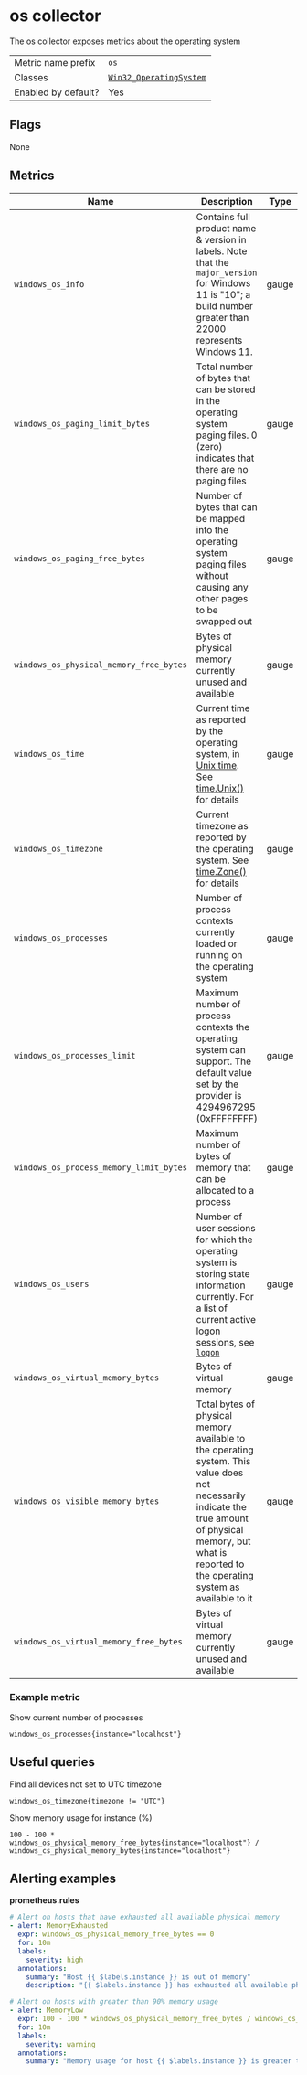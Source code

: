 # os collector

The os collector exposes metrics about the operating system

|||
-|-
Metric name prefix  | `os`
Classes             | [`Win32_OperatingSystem`](https://msdn.microsoft.com/en-us/library/aa394239)
Enabled by default? | Yes

## Flags

None

## Metrics

<!-- BEGIN auto-generated metrics table -->
Name | Description | Type | Labels
-----|-------------|------|-------
`windows_os_info` | Contains full product name & version in labels. Note that the `major_version` for Windows 11 is "10"; a build number greater than 22000 represents Windows 11. | gauge | `product`, `version`, `major_version`, `minor_version`, `build_number`
`windows_os_paging_limit_bytes` | Total number of bytes that can be stored in the operating system paging files. 0 (zero) indicates that there are no paging files | gauge | None
`windows_os_paging_free_bytes` | Number of bytes that can be mapped into the operating system paging files without causing any other pages to be swapped out | gauge | None
`windows_os_physical_memory_free_bytes` | Bytes of physical memory currently unused and available | gauge | None
`windows_os_time` | Current time as reported by the operating system, in [Unix time](https://en.wikipedia.org/wiki/Unix_time). See [time.Unix()](https://golang.org/pkg/time/#Unix) for details | gauge | None
`windows_os_timezone` | Current timezone as reported by the operating system. See [time.Zone()](https://golang.org/pkg/time/#Time.Zone) for details | gauge | `timezone`
`windows_os_processes` | Number of process contexts currently loaded or running on the operating system | gauge | None
`windows_os_processes_limit` | Maximum number of process contexts the operating system can support. The default value set by the provider is 4294967295 (0xFFFFFFFF) | gauge | None
`windows_os_process_memory_limit_bytes` | Maximum number of bytes of memory that can be allocated to a process | gauge | None
`windows_os_users` | Number of user sessions for which the operating system is storing state information currently. For a list of current active logon sessions, see [`logon`](collector.logon.md) | gauge | None
`windows_os_virtual_memory_bytes` | Bytes of virtual memory | gauge | None
`windows_os_visible_memory_bytes` | Total bytes of physical memory available to the operating system. This value does not necessarily indicate the true amount of physical memory, but what is reported to the operating system as available to it | gauge | None
`windows_os_virtual_memory_free_bytes` | Bytes of virtual memory currently unused and available | gauge | None
<!-- END auto-generated metrics table -->

### Example metric
Show current number of processes
```
windows_os_processes{instance="localhost"}
```

## Useful queries
Find all devices not set to UTC timezone
```
windows_os_timezone{timezone != "UTC"}
```

Show memory usage for instance (%)
```
100 - 100 * windows_os_physical_memory_free_bytes{instance="localhost"} / windows_cs_physical_memory_bytes{instance="localhost"}
```

## Alerting examples
**prometheus.rules**
```yaml
# Alert on hosts that have exhausted all available physical memory
- alert: MemoryExhausted
  expr: windows_os_physical_memory_free_bytes == 0
  for: 10m
  labels:
    severity: high
  annotations:
    summary: "Host {{ $labels.instance }} is out of memory"
    description: "{{ $labels.instance }} has exhausted all available physical memory"

# Alert on hosts with greater than 90% memory usage
- alert: MemoryLow
  expr: 100 - 100 * windows_os_physical_memory_free_bytes / windows_cs_physical_memory_bytes > 90
  for: 10m
  labels:
    severity: warning
  annotations:
    summary: "Memory usage for host {{ $labels.instance }} is greater than 90%"
```
